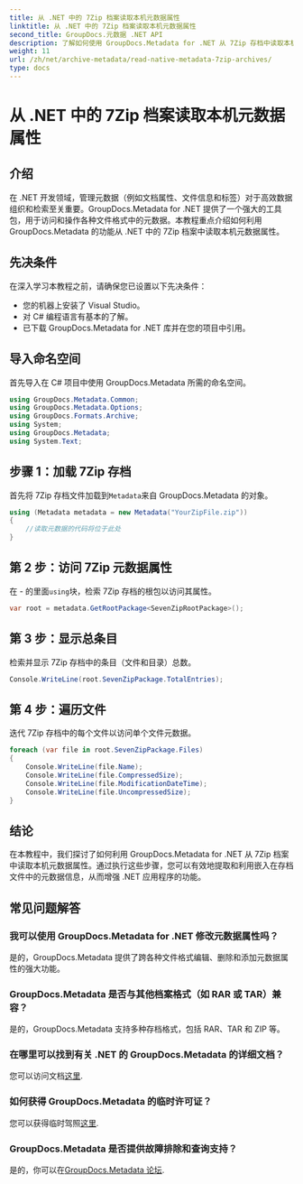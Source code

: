 ```yaml
---
title: 从 .NET 中的 7Zip 档案读取本机元数据属性
linktitle: 从 .NET 中的 7Zip 档案读取本机元数据属性
second_title: GroupDocs.元数据 .NET API
description: 了解如何使用 GroupDocs.Metadata for .NET 从 7Zip 存档中读取本机元数据属性。增强 .NET 应用程序的数据管理功能。
weight: 11
url: /zh/net/archive-metadata/read-native-metadata-7zip-archives/
type: docs
---
```

# 从 .NET 中的 7Zip 档案读取本机元数据属性

## 介绍
在 .NET 开发领域，管理元数据（例如文档属性、文件信息和标签）对于高效数据组织和检索至关重要。GroupDocs.Metadata for .NET 提供了一个强大的工具包，用于访问和操作各种文件格式中的元数据。本教程重点介绍如何利用 GroupDocs.Metadata 的功能从 .NET 中的 7Zip 档案中读取本机元数据属性。 
## 先决条件
在深入学习本教程之前，请确保您已设置以下先决条件：
- 您的机器上安装了 Visual Studio。
- 对 C# 编程语言有基本的了解。
- 已下载 GroupDocs.Metadata for .NET 库并在您的项目中引用。

## 导入命名空间
首先导入在 C# 项目中使用 GroupDocs.Metadata 所需的命名空间。
```csharp
using GroupDocs.Metadata.Common;
using GroupDocs.Metadata.Options;
using GroupDocs.Formats.Archive;
using System;
using GroupDocs.Metadata;
using System.Text;
```
## 步骤 1：加载 7Zip 存档
首先将 7Zip 存档文件加载到`Metadata`来自 GroupDocs.Metadata 的对象。
```csharp
using (Metadata metadata = new Metadata("YourZipFile.zip"))
{
    //读取元数据的代码将位于此处
}
```
## 第 2 步：访问 7Zip 元数据属性
在 - 的里面`using`块，检索 7Zip 存档的根包以访问其属性。
```csharp
var root = metadata.GetRootPackage<SevenZipRootPackage>();
```
## 第 3 步：显示总条目
检索并显示 7Zip 存档中的条目（文件和目录）总数。
```csharp
Console.WriteLine(root.SevenZipPackage.TotalEntries);
```
## 第 4 步：遍历文件
迭代 7Zip 存档中的每个文件以访问单个文件元数据。
```csharp
foreach (var file in root.SevenZipPackage.Files)
{
    Console.WriteLine(file.Name);
    Console.WriteLine(file.CompressedSize);
    Console.WriteLine(file.ModificationDateTime);
    Console.WriteLine(file.UncompressedSize);
}
```

## 结论
在本教程中，我们探讨了如何利用 GroupDocs.Metadata for .NET 从 7Zip 档案中读取本机元数据属性。通过执行这些步骤，您可以有效地提取和利用嵌入在存档文件中的元数据信息，从而增强 .NET 应用程序的功能。

## 常见问题解答
### 我可以使用 GroupDocs.Metadata for .NET 修改元数据属性吗？
是的，GroupDocs.Metadata 提供了跨各种文件格式编辑、删除和添加元数据属性的强大功能。
### GroupDocs.Metadata 是否与其他档案格式（如 RAR 或 TAR）兼容？
是的，GroupDocs.Metadata 支持多种存档格式，包括 RAR、TAR 和 ZIP 等。
### 在哪里可以找到有关 .NET 的 GroupDocs.Metadata 的详细文档？
您可以访问文档[这里](https://tutorials.groupdocs.com/metadata/net/).
### 如何获得 GroupDocs.Metadata 的临时许可证？
您可以获得临时驾照[这里](https://purchase.groupdocs.com/temporary-license/).
### GroupDocs.Metadata 是否提供故障排除和查询支持？
是的，你可以在[GroupDocs.Metadata 论坛](https://forum.groupdocs.com/c/metadata/14).
